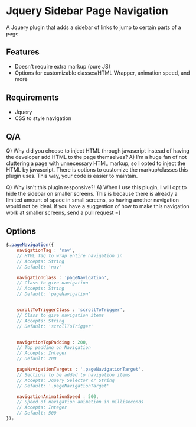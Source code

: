 # Jquery Sidebar Page Navigation

A Jquery plugin that adds a sidebar of links to jump to certain parts of a page.

## Features
- Doesn't require extra markup (pure JS)
- Options for customizable classes/HTML Wrapper, animation speed, and more

## Requirements
- Jquery
- CSS to style navigation

## Q/A
Q) Why did you choose to inject HTML through javascript instead of having the developer add HTML to the page themselves?
A) I'm a huge fan of not cluttering a page with unnecessary HTML markup, so I opted to inject the HTML by javascript. There is options to customize the markup/classes this plugin uses. This way, your code is easier to maintain.

Q) Why isn't this plugin responsive?!
A) When I use this plugin, I will opt to hide the sidebar on smaller screens. This is because there is already a limited amount of space in small screens, so having another navigation would not be ideal. If you have a suggestion of how to make this navigation work at smaller screens, send a pull request =]
	

## Options
```javascript
$.pageNavigation({
	navigationTag : 'nav',
	// HTML Tag to wrap entire navigation in
	// Accepts: String
	// Default: 'nav'

	navigationClass : 'pageNavigation',
	// Class to give navigation
	// Accepts: String
	// Default: 'pageNavigation'


	scrollToTriggerClass : 'scrollToTrigger',
	// Class to give navigation items
	// Accepts: String
	// Default: 'scrollToTrigger'


	navigationTopPadding : 200,
	// Top padding on Navigation
	// Accepts: Integer
	// Default: 200

	pageNavigationTargets : '.pageNavigationTarget',
	// Sections to be added to navigation items
	// Accepts: Jquery Selector or String
	// Default: '.pageNavigationTarget'

	navigationAnimationSpeed : 500,
	// Speed of navigation animation in milliseconds
	// Accepts: Integer
	// Default: 500
});
```